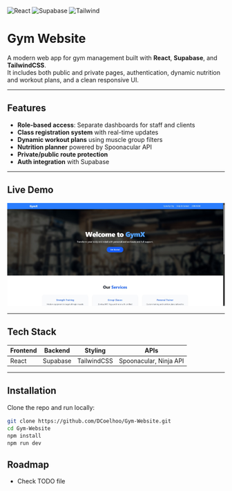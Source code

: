 ![React](https://img.shields.io/badge/React-18.2-blue)
![Supabase](https://img.shields.io/badge/Supabase-Backend-green)
![Tailwind](https://img.shields.io/badge/TailwindCSS-Styling-blueviolet)

# Gym Website

A modern web app for gym management built with **React**, **Supabase**, and **TailwindCSS**.  
It includes both public and private pages, authentication, dynamic nutrition and workout plans, and a clean responsive UI.

---

## Features

- **Role-based access**: Separate dashboards for staff and clients
- **Class registration system** with real-time updates
- **Dynamic workout plans** using muscle group filters
- **Nutrition planner** powered by Spoonacular API
- **Private/public route protection**
- **Auth integration** with Supabase

---

## Live Demo

[![Custom thumbnail](./public/thumb.jpg)](https://www.loom.com/share/1fbcb7753bd443258a2495fa030528a8)




---

## Tech Stack

| Frontend | Backend  | Styling      | APIs                   |
|----------|----------|--------------|------------------------|
| React    | Supabase | TailwindCSS  | Spoonacular, Ninja API |

---

## Installation

Clone the repo and run locally:

```bash
git clone https://github.com/DCoelhoo/Gym-Website.git
cd Gym-Website
npm install
npm run dev
```

## Roadmap

- Check TODO file

